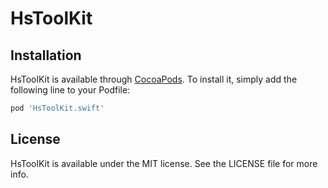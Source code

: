 # HsToolKit

## Installation

HsToolKit is available through [CocoaPods](https://cocoapods.org). To install
it, simply add the following line to your Podfile:

```ruby
pod 'HsToolKit.swift'
```

## License

HsToolKit is available under the MIT license. See the LICENSE file for more info.
